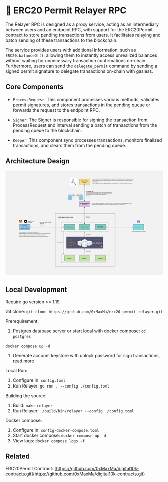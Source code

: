 # 🔑 ERC20 Permit Relayer RPC
The Relayer RPC is designed as a proxy service, acting as an intermediary between users and an endpoint RPC, with support for the ERC20Permit contract to store pending transactions from users. It facilitates relaying and batch sending of these transactions to the blockchain.

The service provides users with additional information, such as `ERC20.balanceOf()`, allowing them to instantly access unrealized balances without waiting for unnecessary transaction confirmations on-chain. Furthermore, users can send the `delegate_permit` command by sending a signed permit signature to delegate transactions on-chain with gasless.

## Core Components
- `ProcessRequest`: This component processes various methods, validates permit signatures, and stores transactions in the pending queue or forwards the request to the endpoint RPC.

- `Signer`: The Signer is responsible for signing the transaction from ProcessRequest and interval sending a batch of transactions from the pending queue to the blockchain.

- `Keeper`: This component sync processes transactions, monitors finalized transactions, and clears them from the pending queue.

## Architecture Design
![Relayer's Architecture](https://github.com/0xMaxMa/erc20-permit-relayer/blob/main/docs/design.png)

## Local Development
Require go version >= 1.19

Git clone: `git clone https://github.com/0xMaxMa/erc20-permit-relayer.git`

Prerequirement:
1. Postgres database server or start local with docker compose: 
`cd postgres`

`docker compose up -d`

1. Generate account keystore with unlock password for sign transactions, [read more](https://geth.ethereum.org/docs/getting-started#generating-accounts)

Local Run:
1. Configure in: `config.toml`
1. Run Relayer: `go run . --config ./config.toml`

Building the source:

1. Build: `make relayer` 
1. Run Relayer: `./build/bin/relayer --config ./config.toml`

Docker compose:
1. Configure in: `config-docker-compose.toml`
1. Start docker compose: `docker compose up -d`
1. View logs: `docker compose logs -f`

## Related
ERC20Permit Contract: [https://github.com/0xMaxMa/digital10k-contracts.git](https://github.com/0xMaxMa/digital10k-contracts.git)
